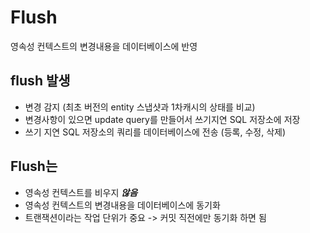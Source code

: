 # Flush

영속성 컨텍스트의 변경내용을 데이터베이스에 반영

## flush 발생

- 변경 감지 (최초 버전의 entity 스냅샷과 1차캐시의 상태를 비교)
- 변경사항이 있으면 update query를 만들어서 쓰기지연 SQL 저장소에 저장
- 쓰기 지연 SQL 저장소의 쿼리를 데이터베이스에 전송 (등록, 수정, 삭제)

## Flush는

- 영속성 컨텍스트를 비우지 ***않음***
- 영속성 컨텍스트의 변경내용을 데이터베이스에 동기화
- 트랜잭션이라는 작업 단위가 중요 -> 커밋 직전에만 동기화 하면 됨
